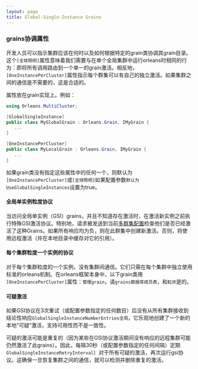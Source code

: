 ```yaml
---
layout: page
title: Global-Single-Instance Grains
---
```


### grains协调属性

开发人员可以指示集群应该在何时以及如何根据特定的grain类协调其grain目录。这个`[全球照明]`属性意味着我们需要与在单个全局集群中运行orleans时相同的行为：即将所有调用路由到一个单一的grain激活。相反地，`[OneInstancePerCluster]`属性指示每个群集可以有自己的独立激活。如果集群之间的通信是不需要的，这是合适的。

属性放在grain实现上。例如：

```csharp
using Orleans.MultiCluster;

[GlobalSingleInstance]
public class MyGlobalGrain : Orleans.Grain, IMyGrain {
   ...
}

[OneInstancePerCluster]
public class MyLocalGrain : Orleans.Grain, IMyGrain {
   ...
}
```

如果grain类没有指定这些属性中的任何一个，则默认为`[OneInstancePerCluster]`或`[全球照明]`如果配置参数`默认为UseGlobalSingleInstances`设置为true。

#### 全局单实例粒度协议

当访问全局单实例（GSI）grains，并且不知道存在激活时，在激活新实例之前执行特殊GSI激活协议。特别地，请求被发送到当前[多群集配置](MultiClusterConfiguration.zh.md)检查他们是否已经激活了这种Grains。如果所有响应均为负，则在此群集中创建新激活。否则，将使用远程激活（并在本地目录中缓存对它的引用）。

#### 每个集群粒度一个实例的协议

对于每个集群粒度的一个实例，没有集群间通信。它们只需在每个集群中独立使用标准的orleans机制。在orleans框架本身中，以下grain类用`[OneInstancePerCluster]`属性：`管理grain`，请`grains数据库成员表`，和`粒状`是的。

#### 可疑激活

如果GSI协议在3次重试（或配置参数指定的任何数目）后没有从所有集群接收到结论性响应`GlobalSingleInstanceNumberEntries全局`，它乐观地创建了一个新的本地“可疑”激活，支持可用性而不是一致性。

可疑的激活可能是重复的（因为某些在GSI协议激活期间没有响应的远程集群可能仍然激活了此grains）。因此，每隔30秒（或配置参数指定的任何间隔）定期`GlobalSingleInstanceRetryInterval`）对于所有可疑的激活，再次运行gsi协议。这确保一旦恢复集群之间的通信，就可以检测并删除重复的激活。
